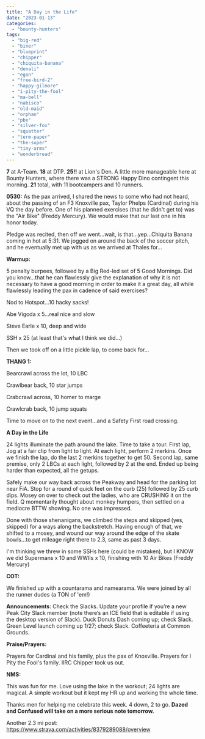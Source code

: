 ```yaml
---
title: "A Day in the Life"
date: "2023-01-13"
categories: 
  - "bounty-hunters"
tags: 
  - "big-red"
  - "biner"
  - "blueprint"
  - "chipper"
  - "chiquita-banana"
  - "denali"
  - "egon"
  - "free-bird-2"
  - "happy-gilmore"
  - "i-pity-the-fool"
  - "ma-bell"
  - "nabisco"
  - "old-maid"
  - "orphan"
  - "pbx"
  - "silver-fox"
  - "squatter"
  - "term-paper"
  - "the-super"
  - "tiny-arms"
  - "wonderbread"
---
```


**7** at A-Team. **18** at DTP. **25!!** at Lion's Den. A little more manageable here at Bounty Hunters, where there was a STRONG Happy Dino contingent this morning. **21** total, with 11 bootcampers and 10 runners.

**0530:** As the pax arrived, I shared the news to some who had not heard, about the passing of an F3 Knoxville pax, Taylor Phelps (Cardinal) during his VQ the day before. One of his planned exercises (that he didn't get to) was the "Air Bike" (Freddy Mercury). We would make that our last one in his honor today.

Pledge was recited, then off we went...wait, is that...yep...Chiquita Banana coming in hot at 5:31. We jogged on around the back of the soccer pitch, and he eventually met up with us as we arrived at Thales for...

**Warmup:**

5 penalty burpees, followed by a Big Red-led set of 5 Good Mornings. Did you know...that he can flawlessly give the explanation of why it is not necessary to have a good morning in order to make it a great day, all while flawlessly leading the pax in cadence of said exercises?

Nod to Hotspot...10 hacky sacks!

Abe Vigoda x 5...real nice and slow

Steve Earle x 10, deep and wide

SSH x 25 (at least that's what I think we did...)

Then we took off on a little pickle lap, to come back for...

**THANG 1:**

Bearcrawl across the lot, 10 LBC

Crawlbear back, 10 star jumps

Crabcrawl across, 10 homer to marge

Crawlcrab back, 10 jump squats

Time to move on to the next event...and a Safety First road crossing.

**A Day in the Life**

24 lights illuminate the path around the lake. Time to take a tour. First lap, Jog at a fair clip from light to light. At each light, perform 2 merkins. Once we finish the lap, do the last 2 merkins together to get 50. Second lap, same premise, only 2 LBCs at each light, followed by 2 at the end. Ended up being harder than expected, all the getups.

Safely make our way back across the Peakway and head for the parking lot near FiA. Stop for a round of quick feet on the curb (25) followed by 25 curb dips. Mosey on over to check out the ladies, who are CRUSHING it on the field. Q momentarily thought about monkey humpers, then settled on a mediocre BTTW showing. No one was impressed.

Done with those shenanigans, we climbed the steps and skipped (yes, skipped) for a ways along the backstretch. Having enough of that, we shifted to a mosey, and wound our way around the edge of the skate bowls...to get mileage right there to 2.3, same as past 3 days.

I'm thinking we threw in some SSHs here (could be mistaken), but I KNOW we did Supermans x 10 and WWIIs x 10, finishing with 10 Air Bikes (Freddy Mercury)

**COT:**

We finished up with a countarama and namearama. We were joined by all the runner dudes (a TON of 'em!)

**Announcements**: Check the Slacks. Update your profile if you’re a new Peak City Slack member (note there’s an ICE field that is editable if using the desktop version of Slack). Duck Donuts Dash coming up; check Slack. Green Level launch coming up 1/27; check Slack. Coffeeteria at Common Grounds.

**Praise/Prayers:**

Prayers for Cardinal and his family, plus the pax of Knoxville. Prayers for I Pity the Fool's family. IIRC Chipper took us out.

**NMS:**

This was fun for me. Love using the lake in the workout; 24 lights are magical. A simple workout but it kept my HR up and working the whole time.

Thanks men for helping me celebrate this week. 4 down, 2 to go. **Dazed and Confused will take on a more serious note tomorrow.**

Another 2.3 mi post: https://www.strava.com/activities/8379289088/overview
